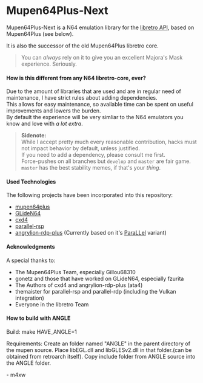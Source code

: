 # Mupen64Plus-Next

Mupen64Plus-Next is a N64 emulation library for the [libretro API](http://www.libretro.com/), based on Mupen64Plus (see below).

It is also the successor of the old Mupen64Plus libretro core.

> You can *always* rely on it to give you an excellent Majora's Mask experience. Seriously.

#### How is this different from any N64 libretro-core, ever?

Due to the amount of libraries that are used and are in regular need of maintenance, I have strict rules about adding dependencies.  
This allows for easy maintenance, so available time can be spent on useful improvements and lowers the burden.  
By default the experience will be very simliar to the N64 emulators you know and love with *a lot extra*.

> **Sidenote:**  
While I accept pretty much every reasonable contribution, hacks must not impact behavior by default, unless justified.  
If you need to add a dependency, please consult me first.  
Force-pushes on all branches but `develop` and `master` are fair game.
`master` has the best stability memes, if that's your *thing*.

#### Used Technologies

The following projects have been incorporated into this repository:

- [mupen64plus](https://github.com/mupen64plus/mupen64plus-core)
- [GLideN64](https://github.com/gonetz/GLideN64)
- [cxd4](https://github.com/cxd4/rsp)
- [parallel-rsp](https://github.com/Themaister/parallel-rsp)
- [angrylion-rdp-plus](https://github.com/ata4/angrylion-rdp-plus) (Currently based on it's [ParaLLel](https://github.com/libretro/parallel-n64/) variant)

#### Acknowledgments

A special thanks to:

- The Mupen64Plus Team, especially Gillou68310
- gonetz and those that have worked on GLideN64, especially fzurita
- The Authors of cxd4 and angrylion-rdp-plus (ata4)
- themaister for parallel-rsp and parallel-rdp (including the Vulkan integration)
- Everyone in the libretro Team

#### How to build with ANGLE

Build:
make HAVE_ANGLE=1

Requirements:
Create an folder named "ANGLE" in the parent directory of the mupen source.
Place libEGL.dll and libGLESv2.dll in that folder.(can be obtained from retroarch itself).
Copy include folder from ANGLE source into the ANGLE folder.

\- m4xw
